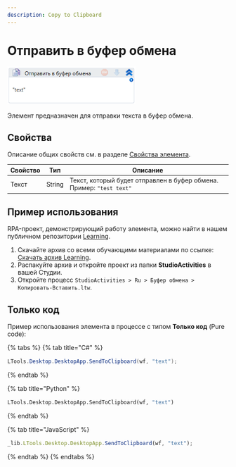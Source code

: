 ```yaml
---
description: Copy to Clipboard
---
```



# Отправить в буфер обмена

![](<../../../.gitbook/assets/image (376).png>)

Элемент предназначен для отправки текста в буфер обмена.

## Свойства
Описание общих свойств см. в разделе [Свойства элемента](https://docs.primo-rpa.ru/primo-rpa/primo-studio/process/elements#svoistva-elementa).

| Свойство | Тип    | Описание                                        |
| -------- | ------ | ----------------------------------------------- |
| Текст    | String | Текст, который будет отправлен в буфер обмена. Пример: `"test text"` |


## Пример использования

RPA-проект, демонстрирующий работу элемента, можно найти в нашем публичном репозитории [Learning](https://github.com/PrimoRPA/Learning).

1. Скачайте архив со всеми обучающими материалами по ссылке: [Скачать архив Learning](https://github.com/PrimoRPA/Learning/archive/refs/heads/master.zip).
2. Распакуйте архив и откройте проект из папки **StudioActivities** в вашей Студии.
3. Откройте процесс `StudioActivities > Ru > Буфер обмена > Копировать-Вставить.ltw`.



## Только код

Пример использования элемента в процессе с типом **Только код** (Pure code):

{% tabs %}
{% tab title="C#" %}
```csharp
LTools.Desktop.DesktopApp.SendToClipboard(wf, "text");
```
{% endtab %}

{% tab title="Python" %}
```python
LTools.Desktop.DesktopApp.SendToClipboard(wf, "text")
```
{% endtab %}

{% tab title="JavaScript" %}
```javascript
_lib.LTools.Desktop.DesktopApp.SendToClipboard(wf, "text");
```
{% endtab %}
{% endtabs %}


